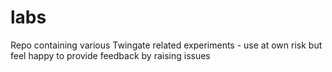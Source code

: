 # labs
Repo containing various Twingate related experiments - use at own risk but feel happy to provide feedback by raising issues
